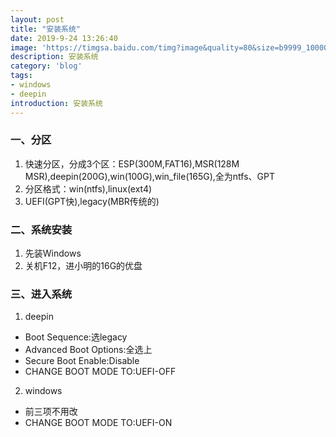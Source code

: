 ```yaml
---
layout: post
title: "安装系统"
date: 2019-9-24 13:26:40
image: 'https://timgsa.baidu.com/timg?image&quality=80&size=b9999_10000&sec=1568647214378&di=b1cd2954d44adde4bebc4a1de2b45d83&imgtype=0&src=http%3A%2F%2Fwww.d1net.com%2Fuploadfile%2F2015%2F0217%2F20150217092739863.jpg'
description: 安装系统
category: 'blog'
tags:
- windows
- deepin
introduction: 安装系统
---
```


### 一、分区
1. 快速分区，分成3个区：ESP(300M,FAT16),MSR(128M MSR),deepin(200G),win(100G),win_file(165G),全为ntfs、GPT    
2. 分区格式：win(ntfs),linux(ext4)    
3. UEFI(GPT快),legacy(MBR传统的)    

### 二、系统安装
1. 先装Windows  
2. 关机F12，进小明的16G的优盘   

### 三、进入系统
1. deepin  
- Boot Sequence:选legacy  
- Advanced Boot Options:全选上  
- Secure Boot Enable:Disable
- CHANGE BOOT MODE TO:UEFI-OFF

2. windows  
- 前三项不用改  
- CHANGE BOOT MODE TO:UEFI-ON


